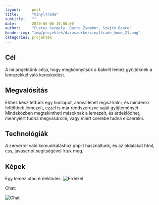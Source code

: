 ```yaml
---
layout:     post
title:      "VinylTrade"
subtitle:   ""
date:       2020-06-06 10:00:00
author:     "Fustos Gergely, Barta Zsombor, Szajkó Bence"
header-img: "img/projektek/daruszurke/vinyltrade_home_21.png"
categories: projektek
---
```

<h2>Cél</h2>
A mi projektünk célja, hogy megkönnyítsük a bakelit lemez gyűjtőknek a lemezekkel való kereskedést.

<h2>Megvalósítás</h2>
Ehhez készítettünk egy honlapot, ahova lehet regisztrálni, és mindenki feltöltheti lemezeit, ezzel is már rendszerezve saját gyűjteményét. Mindeközben megtekintheti másoknak a lemezeit, és érdeklődhet, mennyiért tudná megvásárolni, vagy miért cserébe tudná elcserélni.

<h2>Technológiák</h2>
A serverrel való komunikáláshoz php-t használtunk, és az oldalakat html, css, javascript segítségével írtuk meg.

<h2>Képek</h2>
Egy lemez után érdeklődés:

<img src="{{ site.baseurl }}/img/projektek/daruszurke/vinyltrade_erdekel.png" class="img-responsive" alt="Erdekel">


Chat:

<img src="{{ site.baseurl }}/img/projektek/daruszurke/vinyltrade_chat.png" class="img-responsive" alt="Chat">

